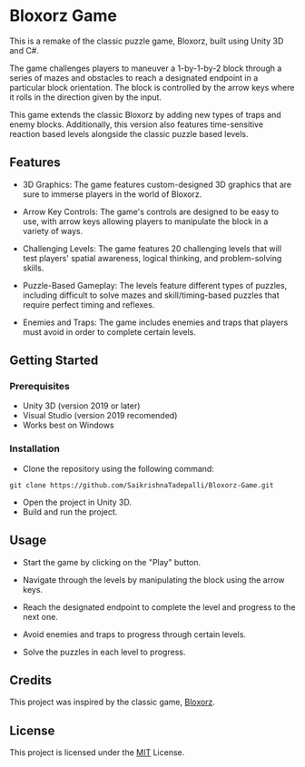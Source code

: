 
# Bloxorz Game

This is a remake of the classic puzzle game, Bloxorz, built using Unity 3D and C#. 

The game challenges players to maneuver a 1-by-1-by-2 block through a series of mazes and obstacles to reach a designated endpoint in a particular block orientation. The block is controlled by the arrow keys where it rolls in the direction given by the input.

This game extends the classic Bloxorz by adding new types of traps and enemy blocks. Additionally, this version also features time-sensitive reaction based levels alongside the classic puzzle based levels.
## Features

- 3D Graphics: The game features custom-designed 3D graphics that are sure to immerse players in the world of Bloxorz.

- Arrow Key Controls: The game's controls are designed to be easy to use, with arrow keys allowing players to manipulate the block in a variety of ways.

- Challenging Levels: The game features 20 challenging levels that will test players' spatial awareness, logical thinking, and problem-solving skills.

- Puzzle-Based Gameplay: The levels feature different types of puzzles, including difficult to solve mazes and skill/timing-based puzzles that require perfect timing and reflexes.

- Enemies and Traps: The game includes enemies and traps that players must avoid in order to complete certain levels.


## Getting Started

### Prerequisites
- Unity 3D (version 2019 or later)
- Visual Studio (version 2019 recomended)
- Works best on Windows

### Installation
- Clone the repository using the following command:
```
git clone https://github.com/SaikrishnaTadepalli/Bloxorz-Game.git
```
- Open the project in Unity 3D.
- Build and run the project.
## Usage

- Start the game by clicking on the "Play" button.

- Navigate through the levels by manipulating the block using the arrow keys.

- Reach the designated endpoint to complete the level and progress to the next one.

- Avoid enemies and traps to progress through certain levels.

- Solve the puzzles in each level to progress.


## Credits

This project was inspired by the classic game, [Bloxorz](https://www.coolmathgames.com/0-bloxorz).
## License

This project is licensed under the [MIT](https://choosealicense.com/licenses/mit/) License.
